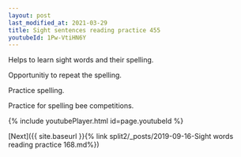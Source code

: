 ```yaml
---
layout: post
last_modified_at: 2021-03-29
title: Sight sentences reading practice 455
youtubeId: 1Pw-VtiHN6Y
---
```

 
 
Helps to learn sight words and their spelling.

Opportunitiy to repeat the spelling. 

Practice spelling. 
 
Practice for spelling bee competitions. 
 
{% include youtubePlayer.html id=page.youtubeId %}
 
 

[Next]({{ site.baseurl }}{% link  split2/_posts/2019-09-16-Sight words reading practice 168.md%})
 

